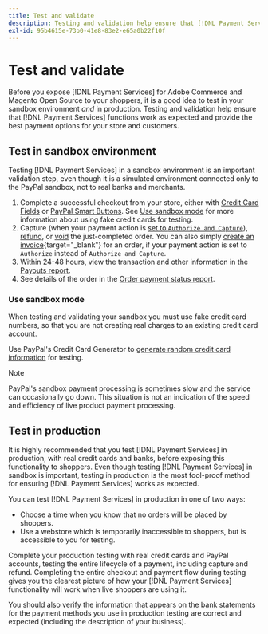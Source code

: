 ```yaml
---
title: Test and validate
description: Testing and validation help ensure that [!DNL Payment Services] functions work as expected and provide the best payment options for your customers
exl-id: 95b4615e-73b0-41e8-83e2-e65a0b22f10f
---
```

# Test and validate

Before you expose [!DNL Payment Services] for Adobe Commerce and Magento Open Source to your shoppers, it is a good idea to test in your sandbox environment _and_ in production. Testing and validation help ensure that [!DNL Payment Services] functions work as expected and provide the best payment options for your store and customers.

## Test in sandbox environment

Testing [!DNL Payment Services] in a sandbox environment is an important validation step, even though it is a simulated environment connected only to the PayPal sandbox, not to real banks and merchants.

1. Complete a successful checkout from your store, either with [Credit Card Fields](payments-options.md#credit-card-fields) or [PayPal Smart Buttons](payments-options.md#paypal-smart-buttons). See [Use sandbox mode](#use-sandbox-mode) for more information about using fake credit cards for testing.
1. Capture (when your payment action is [set to `Authorize and Capture`](onboard.md#set-payment-services-as-payment-method)), [refund](refunds.md), or [void](voids.md) the just-completed order. You can also simply [create an invoice](https://docs.magento.com/user-guide/sales/invoice-create.html){target="_blank"} for an order, if your payment action is set to `Authorize` instead of `Authorize and Capture`.
1. Within 24-48 hours, view the transaction and other information in the [Payouts report](payouts.md).
1. See details of the order in the [Order payment status report](order-payment-status.md).

### Use sandbox mode

When testing and validating your sandbox you must use fake credit card numbers, so that you are not creating real charges to an existing credit card account.

Use PayPal's Credit Card Generator to [generate random credit card information](https://www.paypal.com/us/smarthelp/article/where-can-i-find-test-credit-card-numbers-ts2157) for testing.

>[!NOTE]
>
>PayPal's sandbox payment processing is sometimes slow and the service can occasionally go down. This situation is not an indication of the speed and efficiency of live product payment processing.

## Test in production

It is highly recommended that you test [!DNL Payment Services] in production, with real credit cards and banks, before exposing this functionality to shoppers. Even though testing [!DNL Payment Services] in sandbox is important, testing in production is the most fool-proof method for ensuring [!DNL Payment Services] works as expected.

You can test [!DNL Payment Services] in production in one of two ways:

* Choose a time when you know that no orders will be placed by shoppers.
* Use a webstore which is temporarily inaccessible to shoppers, but is accessible to you for testing.

Complete your production testing with real credit cards and PayPal accounts, testing the entire lifecycle of a payment, including capture and refund. Completing the entire checkout and payment flow during testing gives you the clearest picture of how your [!DNL Payment Services] functionality will work when live shoppers are using it.

You should also verify the information that appears on the bank statements for the payment methods you use in production testing are correct and expected (including the description of your business).
